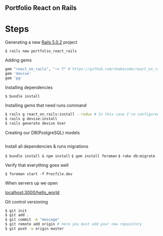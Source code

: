 ## Portfolio React on Rails

# Steps

Generating a new [Rails 5.0.2](http://guides.rubyonrails.org/v5.0/) project

  `$ rails new portfolio_react_rails`

Adding gems

  ```rb
  gem "react_on_rails", "~> 7" # https://github.com/shakacode/react_on_rails
  gem 'devise'
  gem 'pg'
  ```

Installing dependencies
  
  `$ bundle install`

Installing gems that need runs command

  ```bash
  $ rails g react_on_rails:install --redux # In this case I've configured react with redux included
  $ rails g devise:install
  $ rails generate devise User
  ```

Creating our DB(PostgreSQL) models

  ```
  ```

Install all dependencies & runs migrations

  `$ bundle install & npm install`
  `$ gem install foreman`
  `$ rake db:migrate`

Verify that everything goes well

  `$ foreman start -f Procfile.dev`

When servers up we open

  [localhost:3000/hello_world](http://localhost:3000/hello_world)

Git control versioning
  
  ```bash
  $ git init
  $ git add .
  $ git commit -m "message"
  $ git remote add origin # here you must add your new repository
  $ git push -u origin master
  ```
